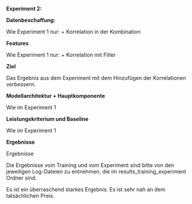 **Experiment 2:**

**Datenbeschaffung:**

Wie Experiment 1 nur: + Korrelation in der Kombination

**Features**

Wie Experiment 1 nur: + Korrelation mit Filter 

**Ziel**

Das Ergebnis aus dem Experiment mit dem Hinzufügen der Korrelationen verbessern.

**Modellarchitektur + Hauptkomponente**

Wie im Experiment 1

**Leistungskriterium und Baseline**

Wie im Experiment 1

**Ergebnisse**

Ergebnisse

Die Ergebnisse vom Training und vom Experiment sind bitte von den jeweiligen Log-Dateien zu entnehmen, die im results_training_experiment Ordner sind.

Es ist ein überraschend starkes Ergebnis. Es ist sehr nah an dem tatsächlichen Preis.

